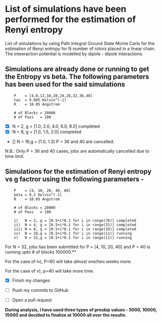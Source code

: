 # List of simulations have been performed for the estimation of Renyi entropy

List of simulations by using Path Integral Ground State Monte Carlo for the estimation of Renyi entropy for N number of rotors placed in a linear chain. The inteeraction potential is modelled by dipole - dipole interactions.
 
## Simulations are already done or running to get the Entropy vs beta. The following parameters has been used for the said simulations  

		P    = [4,8,12,16,20,24,28,32,36,40]
		tau  = 0.005 Kelvin^(-1)
		R    = 10.05 Angstrom
								
		# of Blocks = 20000
		# of Pass   = 100

- [x] N = 2, g = [1.0, 2.0, 4.0, 6.0, 8.0] completed                         
- [x] N = 8, g = [1.0, 1.5, 2.0]           completed
- [] N = 16,g = [1.0, 1.3]                P = 36 and 40 are cancelled. 
                              
N.B.: Only P = 36 and 40 cases, jobs are automatically cancelled due to time limit.  
                                                           
## Simulations for the estimation of Renyi entropy vs g factror using the following parameters - 
		
		P    = [4, 10, 20, 40, 60]
		beta = 0.2 Kelvin^(-1)
		R    = 10.05 Angstrom
                                
		# of Blocks = 20000
		# of Pass   = 100
                              	      
		i)   N = 2, g = [0.5+i*0.1 for i in range(76)] completed                         
		ii)  N = 4, g = [0.5+i*0.1 for i in range(31)] completed
		iii) N = 8, g = [0.5+i*0.1 for i in range(16)] completed
		iv)  N = 16,g = [0.5+i*0.1 for i in range(11)] running
 		v)   N = 32,g = [0.5+i*0.1 for i in range(11)] running      
				
For N = 32, jobs has been submitted for P = [4, 10, 20, 40] and P = 40 is running upto # of blocks 100000.**

For the case of iv), P=60 will take almost one/two weeks more.

For the case of v), p=40 will take more time.

- [x] Finish my changes
- [ ] Push my commits to GitHub
- [ ] Open a pull request


**During analysis, I have used three types of preskip values - 5000, 10000, 15000 and decided to finalize at 10000 all over the results.**


